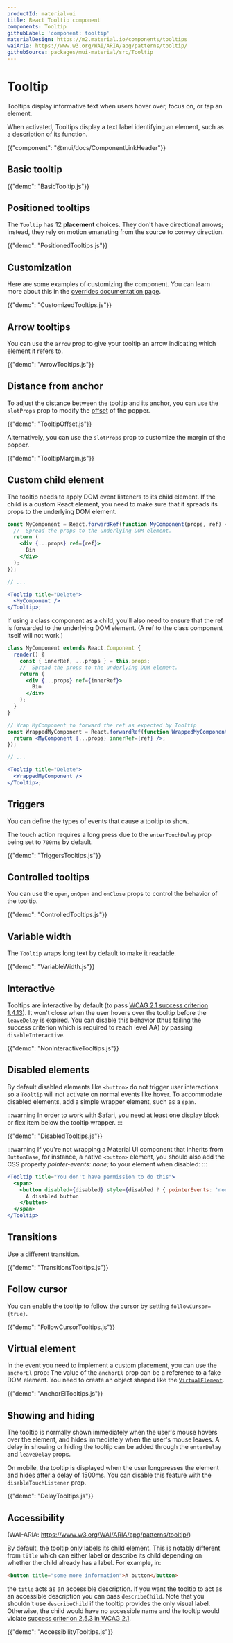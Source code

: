 ```yaml
---
productId: material-ui
title: React Tooltip component
components: Tooltip
githubLabel: 'component: tooltip'
materialDesign: https://m2.material.io/components/tooltips
waiAria: https://www.w3.org/WAI/ARIA/apg/patterns/tooltip/
githubSource: packages/mui-material/src/Tooltip
---
```


# Tooltip

<p class="description">Tooltips display informative text when users hover over, focus on, or tap an element.</p>

When activated, Tooltips display a text label identifying an element, such as a description of its function.

{{"component": "@mui/docs/ComponentLinkHeader"}}

## Basic tooltip

{{"demo": "BasicTooltip.js"}}

## Positioned tooltips

The `Tooltip` has 12 **placement** choices.
They don't have directional arrows; instead, they rely on motion emanating from the source to convey direction.

{{"demo": "PositionedTooltips.js"}}

## Customization

Here are some examples of customizing the component.
You can learn more about this in the [overrides documentation page](/material-ui/customization/how-to-customize/).

{{"demo": "CustomizedTooltips.js"}}

## Arrow tooltips

You can use the `arrow` prop to give your tooltip an arrow indicating which element it refers to.

{{"demo": "ArrowTooltips.js"}}

## Distance from anchor

To adjust the distance between the tooltip and its anchor, you can use the `slotProps` prop to modify the [offset](https://popper.js.org/docs/v2/modifiers/offset/) of the popper.

{{"demo": "TooltipOffset.js"}}

Alternatively, you can use the `slotProps` prop to customize the margin of the popper.

{{"demo": "TooltipMargin.js"}}

## Custom child element

The tooltip needs to apply DOM event listeners to its child element.
If the child is a custom React element, you need to make sure that it spreads its props to the underlying DOM element.

```jsx
const MyComponent = React.forwardRef(function MyComponent(props, ref) {
  //  Spread the props to the underlying DOM element.
  return (
    <div {...props} ref={ref}>
      Bin
    </div>
  );
});

// ...

<Tooltip title="Delete">
  <MyComponent />
</Tooltip>;
```

If using a class component as a child, you'll also need to ensure that the ref is forwarded to the underlying DOM element. (A ref to the class component itself will not work.)

```jsx
class MyComponent extends React.Component {
  render() {
    const { innerRef, ...props } = this.props;
    //  Spread the props to the underlying DOM element.
    return (
      <div {...props} ref={innerRef}>
        Bin
      </div>
    );
  }
}

// Wrap MyComponent to forward the ref as expected by Tooltip
const WrappedMyComponent = React.forwardRef(function WrappedMyComponent(props, ref) {
  return <MyComponent {...props} innerRef={ref} />;
});

// ...

<Tooltip title="Delete">
  <WrappedMyComponent />
</Tooltip>;
```

## Triggers

You can define the types of events that cause a tooltip to show.

The touch action requires a long press due to the `enterTouchDelay` prop being set to `700`ms by default.

{{"demo": "TriggersTooltips.js"}}

## Controlled tooltips

You can use the `open`, `onOpen` and `onClose` props to control the behavior of the tooltip.

{{"demo": "ControlledTooltips.js"}}

## Variable width

The `Tooltip` wraps long text by default to make it readable.

{{"demo": "VariableWidth.js"}}

## Interactive

Tooltips are interactive by default (to pass [WCAG 2.1 success criterion 1.4.13](https://www.w3.org/TR/WCAG21/#content-on-hover-or-focus)).
It won't close when the user hovers over the tooltip before the `leaveDelay` is expired.
You can disable this behavior (thus failing the success criterion which is required to reach level AA) by passing `disableInteractive`.

{{"demo": "NonInteractiveTooltips.js"}}

## Disabled elements

By default disabled elements like `<button>` do not trigger user interactions so a `Tooltip` will not activate on normal events like hover. To accommodate disabled elements, add a simple wrapper element, such as a `span`.

:::warning
In order to work with Safari, you need at least one display block or flex item below the tooltip wrapper.
:::

{{"demo": "DisabledTooltips.js"}}

:::warning
If you're not wrapping a Material UI component that inherits from `ButtonBase`, for instance, a native `<button>` element, you should also add the CSS property _pointer-events: none;_ to your element when disabled:
:::

```jsx
<Tooltip title="You don't have permission to do this">
  <span>
    <button disabled={disabled} style={disabled ? { pointerEvents: 'none' } : {}}>
      A disabled button
    </button>
  </span>
</Tooltip>
```

## Transitions

Use a different transition.

{{"demo": "TransitionsTooltips.js"}}

## Follow cursor

You can enable the tooltip to follow the cursor by setting `followCursor={true}`.

{{"demo": "FollowCursorTooltips.js"}}

## Virtual element

In the event you need to implement a custom placement, you can use the `anchorEl` prop:
The value of the `anchorEl` prop can be a reference to a fake DOM element.
You need to create an object shaped like the [`VirtualElement`](https://popper.js.org/docs/v2/virtual-elements/).

{{"demo": "AnchorElTooltips.js"}}

## Showing and hiding

The tooltip is normally shown immediately when the user's mouse hovers over the element, and hides immediately when the user's mouse leaves. A delay in showing or hiding the tooltip can be added through the `enterDelay` and `leaveDelay` props.

On mobile, the tooltip is displayed when the user longpresses the element and hides after a delay of 1500ms. You can disable this feature with the `disableTouchListener` prop.

{{"demo": "DelayTooltips.js"}}

## Accessibility

(WAI-ARIA: https://www.w3.org/WAI/ARIA/apg/patterns/tooltip/)

By default, the tooltip only labels its child element.
This is notably different from `title` which can either label **or** describe its child depending on whether the child already has a label.
For example, in:

```html
<button title="some more information">A button</button>
```

the `title` acts as an accessible description.
If you want the tooltip to act as an accessible description you can pass `describeChild`.
Note that you shouldn't use `describeChild` if the tooltip provides the only visual label. Otherwise, the child would have no accessible name and the tooltip would violate [success criterion 2.5.3 in WCAG 2.1](https://www.w3.org/WAI/WCAG21/Understanding/label-in-name.html).

{{"demo": "AccessibilityTooltips.js"}}
